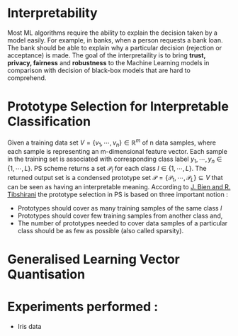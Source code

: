# Interpretability
Most ML algorithms require the ability to explain the decision taken by a model easily. For example, in banks, when a person requests a bank loan. The bank should be able to explain why a particular decision (rejection or acceptance) is made. The goal of the interpretaility is to bring **trust, privacy, fairness** and **robustness** to the Machine Learning models in comparison with decision of black-box models that are hard to comprehend.
# Prototype Selection for Interpretable Classification
Given a training data set $V=\{v_1,\cdots,v_n\} \in \mathbb{R}^m$ of n data samples, where each sample is representing an m-dimensional feature vector. Each sample in the training set is associated with corresponding class label $y_1,\cdots,y_n \in \{1,\cdots, L\}$. PS scheme returns a set $\mathscr{P}_l$ for each class $l \in \{1,\cdots, L\}$. The returned output set is a condensed prototype set $\mathscr{P} =\{\mathscr{P}_1,\cdots,\mathscr{P}_L\} \subseteq V$ that can be seen as having an interpretable meaning. According to [J. Bien and R. Tibshirani](https://arxiv.org/pdf/1202.5933.pdf) the prototype selection in PS is based on three important notion :
- Prototypes should cover as many training samples of the same class $l$
- Prototypes should cover few training samples from another class and,
- The number of prototypes needed to cover data samples of a particular class should be as few as possible (also called sparsity).

# Generalised Learning Vector Quantisation 
  

# Experiments performed :
- Iris data 
